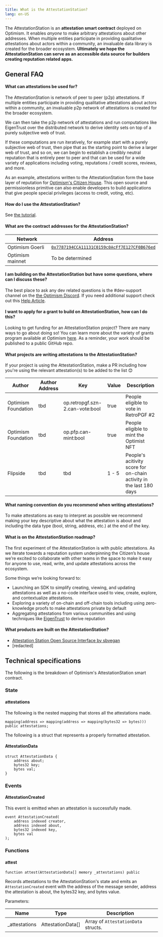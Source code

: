 ```yaml
---
title: What is the AttestationStation?
lang: en-US
---
```

The AttestationStation is an **attestation smart contract** deployed on Optimism.  It enables _anyone_ to make arbitrary attestations about other addresses. When multiple entities participate in providing qualitative attestations about actors within a community, an invaluable data library is created for the broader ecosystem. **Ultimately we hope the AttestationStation can serve as an accessible data source for builders creating reputation related apps.**

<!-- TODO: Add source code link when we have an authoritative source -->

## General FAQ

#### What can attestations be used for?
The AttestationStation is network of peer to peer (p2p) attestations. If multiple entities participate in providing qualitative attestations about actors within a community, an invaluable p2p network of attestations is created for the broader ecosystem.

We can then take the p2p network of attestations and run computations like EigenTrust over the distributed network to derive identity sets on top of a purely subjective web of trust.

If these computations are run iteratively, for example start with a purely subjective web of trust, then pipe that as the starting point to derive a larger web of trust, and so on, we can begin to establish a credibly neutral reputation that is entirely peer to peer and that can be used for a wide variety of applications including voting, reputations / credit scores, reviews, and more.

As an example, attestations written to the AttestationStation form the base layer of reputation for [Optimism's Citizen House](https://community.optimism.io/docs/governance/citizens-house/). This open source and permissionless primitive can also enable developers to build applications that give people special privileges (access to credit, voting, etc).

#### How do I use the AttestationStation?

See [the tutorial](https://github.com/ethereum-optimism/optimism-tutorial/tree/main/ecosystem/attestation-station).


#### What are the contract addresses for the AttestationStation?

| Network | Address |
| - | - |
| Optimism Goerli | [`0x7787194CCA11131C0159c0AcFf7E127CF0B676ed`](https://goerli-optimism.etherscan.io/address/0x7787194cca11131c0159c0acff7e127cf0b676ed)  |
| Optimism mainnet | To be determined |


#### I am building on the AttestationStation but have some questions, where can I discuss these?

The best place to ask any dev related questions is the #dev-support channel on the [the Optimism Discord](https://discord-gateway.optimism.io/). If you need additional support check out this [Help Article](https://help.optimism.io/hc/en-us/articles/9762044018843-How-do-I-get-project-support-marketing-integrations-etc-).

#### I want to apply for a grant to build on AttestationStation, how can I do this?

Looking to get funding for an AttestationStation project? There are many ways to go about doing so! You can learn more about the variety of grants program available at Optimism [here](allocations/#ecosystem-fund). As a reminder, your work should be published to a public GitHub repo.

#### What projects are writing attestations to the AttestationStation?
If your project is using the AttestationStation, make a PR including how you're using the relevant attestation(s) to be added to the list 😊

| Author              | Author Address | Key                                                        | Value | Description                                  |
| ------------------- | ---------------| ---------------------------------------------------------- |------ |--------------------------------------------- |
| Optimism Foundation | tbd            | op.retropgf.szn-2.can-vote:bool                            | true  | People eligible to vote in RetroPGF #2       |
| Optimism Foundation | tbd            | op.pfp.can-mint:bool                                       | true  | People eligible to mint the Optimist NFT     |
| Flipside | tbd                       | tbd                                                        | 1 - 5 | People's acitivity score for on-chain activity in the last 180 days  

#### What naming convention do you recommend when writing attestations?

To make attestations as easy to interpret as possible we recommend making your key descriptive about what the attestation is about and including the data type (bool, string, address, etc.) at the end of the key. 

#### What is on the AttestationStation roadmap?

The first experiment of the AttestationStation is with public attestations. As we iterate towards a reputation system underpinning the Citizen’s house we’re excited to collaborate with other teams in the space to make it easy for anyone to use, read, write, and update attestations across the ecosystem. 

Some things we’re looking forward to:

* Launching an SDK to simplify creating, viewing, and updating attestations as well as a no-code interface used to view, create, explore, and contextualize attestations.
* Exploring a variety of on-chain and off-chain tools including using zero-knowledge proofs to make attestations private by default
* Aggregating attestations from various communities and using techniques like [EigenTrust](https://en.wikipedia.org/wiki/EigenTrust) to derive reputation

#### What products are built on the AttestationStation? 
* [Attestation Station Open Source Interface by sbvegan](https://github.com/sbvegan/attestation-station-interface)
* [redacted]

## Technical specifications

The following is the breakdown of Optimism's AttestationStation smart contract.

### State

#### attestations

The following is the nested mapping that stores all the attestations made.

```
mapping(address => mapping(address => mapping(bytes32 => bytes))) public attestations;
```

The following is a struct that represents a properly formatted attestation.

#### AttestationData

```
struct AttestationData {
    address about;
    bytes32 key;
    bytes val;
}
```

### Events

#### AttestationCreated

This event is emitted when an attestation is successfully made.

```
event AttestationCreated(
    address indexed creator,
    address indexed about,
    bytes32 indexed key,
    bytes val
);
```

### Functions

#### attest

```
function attest(AttestationData[] memory _attestations) public
```

Records attestations to the AttestationStation's state and emits an `AttestationCreated` event with the address of the message sender, address the attestation is about, the bytes32 key, and bytes value.

Parameters:

| Name           | Type              | Description                         |
| -------------- | ----------------- | ----------------------------------- |
| \_attestations | AttestationData[] | Array of `AttestationData` structs. |

